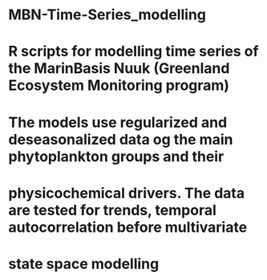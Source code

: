 # MBN-Time-Series_modelling
#
# R scripts for modelling time series of the MarinBasis Nuuk (Greenland Ecosystem Monitoring program)
# The models use regularized and deseasonalized data og the main phytoplankton groups and their
# physicochemical drivers. The data are tested for trends, temporal autocorrelation before multivariate
# state space modelling
